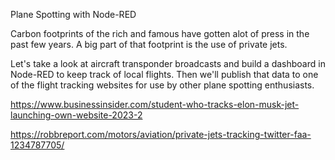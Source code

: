 Plane Spotting with Node-RED

Carbon footprints of the rich and famous have gotten alot of
press in the past few years. A big part of that footprint is the
use of private jets. 

Let's take a look at aircraft transponder
broadcasts and build a dashboard in Node-RED to keep track of local
flights. Then we'll publish that data to one of the flight tracking 
websites for use by other plane spotting enthusiasts.


https://www.businessinsider.com/student-who-tracks-elon-musk-jet-launching-own-website-2023-2

https://robbreport.com/motors/aviation/private-jets-tracking-twitter-faa-1234787705/